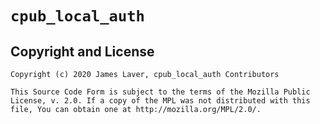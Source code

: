 # `cpub_local_auth`


## Copyright and License

    Copyright (c) 2020 James Laver, cpub_local_auth Contributors
    
    This Source Code Form is subject to the terms of the Mozilla Public
    License, v. 2.0. If a copy of the MPL was not distributed with this
    file, You can obtain one at http://mozilla.org/MPL/2.0/.
